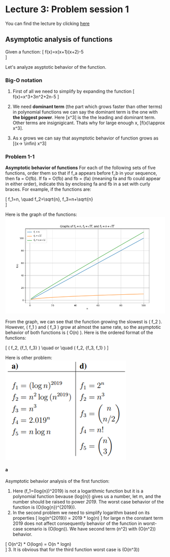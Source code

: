 # Lecture 3: Problem session 1

You can find the lecture by clicking [here](https://www.youtube.com/watch?v=IPSaG9RRc-k)

## Asymptotic analysis of functions

Given a function:
\[
    f(x)=x(x+1)(x+2)-5    
\]

Let's analyze asyptotic behavior of the function. 

### Big-O notation

1. First of all we need to simplify by expanding the function
\[
    f(x)=x^3+3n^2+2n-5
\]

2. We need **dominant term** (the part which grows faster than other terms) in polynomial functions we can say the dominant term is the one with **the biggest power**. Here \[x^3\] is the the leading and dominant term. Other terms are insignigicant. Thats why for large enough x, \[f(x)\approx x^3\]. 
3. As x grows we can say that asymptotic behavior of function grows as \[(x-> \infin) x^3\]  

### Problem 1-1

**Asymptotic behavior of functions**
For each of the following sets of five functions, order them so that if f_a appears before f_b in your  sequence, then fa = O(fb). If fa = O(fb) and fb =  (fa) (meaning fa and fb could appear in either order), indicate this by enclosing fa and fb in a set with curly braces. For example, if the functions are: 

\[
f_1=n, \quad f_2=\sqrt{n}, f_3=n+\sqrt{n}    
\]

Here is the graph of the functions:
![Graph](./images/f1f2f3.png)

From the graph, we can see that the function growing the slowest is \( f_2 \). However, \( f_1 \) and \( f_3 \) grow at almost the same rate, so the asymptotic behavior of both functions is \( O(n) \). Here is the ordered format of the functions:

\[
    ( f_2, \{f_1, f_3\} ) \quad or \quad ( f_2, \{f_3, f_1\} )
\]

Here is other problem:
![Problem1-1](./images/problem1-1.png)

#### a

Asymptotic behavior analysis of the first function:

1. Here \(f_1=(log{n})^2019\) is not a logarithmic function but it is a polynomial function bevause \(log{n}\) gives us a number, let m, and the number should be raised to power *2019*. The worst case behavior of the function is \(O(log{n})^{2019}\).
2. In the second problem we need to simplify logarithm based on its properties 
   \[
    log(n^{2019}) = 2019 * log(n)
   \]
for large n the constant term 2019 does not affect consequently behavior of the function in worst-case scenario is \(O(logn)\). We have second term \(n^2\) with \(O(n^2)\) behavior. 

\[
O(n^2) * O(logn) = O(n * logn)    
\]
3. It is obvious that for the third function worst case is \(O(n^3)\)